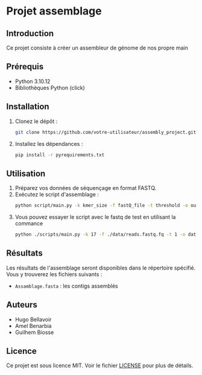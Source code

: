 # Projet assemblage  
## Introduction

Ce projet consiste à créer un assembleur de génome de nos propre main
## Prérequis

- Python 3.10.12
- Bibliothèques Python (click)

## Installation

1. Clonez le dépôt :
    ```bash
    git clone https://github.com/votre-utilisateur/assembly_project.git
    ```
2. Installez les dépendances :
    ```bash
    pip install -r pyrequirements.txt
    ```

## Utilisation

1. Préparez vos données de séquençage en format FASTQ.
2. Exécutez le script d'assemblage :
    ```bash
    python script/main.py -k kmer_size -f fastQ_file -t threshold -o output_directory
    ```
3. Vous pouvez essayer le script avec le fastq de test en utilisant la commance 
    ```bash
    python ./scripts/main.py -k 17 -f ./data/reads.fastq.fq -t 1 -o data/test.fq
    ```

## Résultats

Les résultats de l'assemblage seront disponibles dans le répertoire spécifié. Vous y trouverez les fichiers suivants :
- `Assamblage.fasta` : les contigs assemblés


## Auteurs

- Hugo Bellavoir
- Amel Benarbia
- Guilhem Biosse

## Licence

Ce projet est sous licence MIT. Voir le fichier [LICENSE](LICENSE) pour plus de détails.